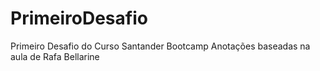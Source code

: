 # PrimeiroDesafio
Primeiro Desafio do Curso Santander Bootcamp
Anotações baseadas na aula de Rafa Bellarine
